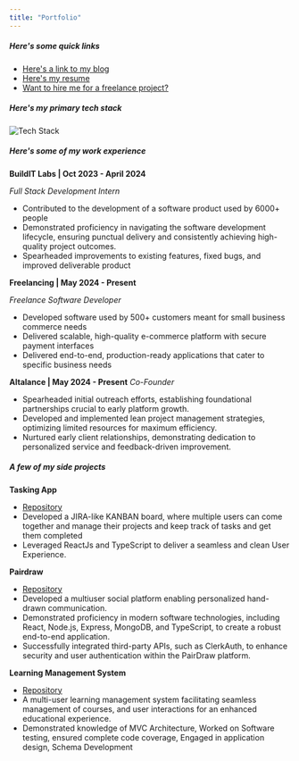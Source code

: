 ```yaml
---
title: "Portfolio"
---
```



##### Here's some quick links

- [Here's a link to my blog](/blog)
- [Here's my resume](https://drive.google.com/drive/folders/192IUKS2oXz8MSwG3qu4JQz4qALNblpy_?usp=drive_link)
- [Want to hire me for a freelance project?](/freelance)

##### Here's my primary tech stack

![Tech Stack](https://skillicons.dev/icons?i=html,css,js,ts,java,python,mongo,express,react,nodejs,nextjs,postgres,mysql,sequelize,spring,tailwind,git,postman,astro&perline=9)

##### Here's some of my work experience

**BuildIT Labs | Oct 2023 - April 2024**

*Full Stack Development Intern*
- Contributed to the development of a software product used by 6000+ people
- Demonstrated proficiency in navigating the software development lifecycle, ensuring punctual delivery and consistently achieving high-quality project outcomes.
- Spearheaded improvements to existing features, fixed bugs, and improved deliverable product

**Freelancing | May 2024 - Present**

*Freelance Software Developer*
- Developed software used by 500+ customers meant for small business commerce needs
- Delivered scalable, high-quality e-commerce platform with secure payment interfaces
- Delivered end-to-end, production-ready applications that cater to specific business needs

**Altalance | May 2024 - Present**
*Co-Founder*
- Spearheaded initial outreach efforts, establishing foundational partnerships crucial to early platform growth.
- Developed and implemented lean project management strategies, optimizing limited resources for maximum efficiency.
- Nurtured early client relationships, demonstrating dedication to personalized service and feedback-driven improvement.

##### A few of my side projects

**Tasking App**
- [Repository](https://github.com/gnaaruag/tasking-app)
- Developed a JIRA-like KANBAN board, where multiple users can come together and manage their projects and keep track of tasks and get them completed
- Leveraged ReactJs and TypeScript to deliver a seamless and clean User Experience.

**Pairdraw**
- [Repository](https://github.com/gnaaruag/pairdraw)
- Developed a multiuser social platform enabling personalized hand-drawn communication.
- Demonstrated proficiency in modern software technologies, including React, Node.js, Express, MongoDB, and TypeScript, to create a robust end-to-end application.
- Successfully integrated third-party APIs, such as ClerkAuth, to enhance security and user authentication within the PairDraw platform.

**Learning Management System**
- [Repository](https://github.com/gnaaruag/lms-project)
- A multi-user learning management system facilitating seamless management of courses, and user interactions for an enhanced educational experience.
- Demonstrated knowledge of MVC Architecture, Worked on Software testing, ensured complete code coverage, Engaged in application design, Schema Development

